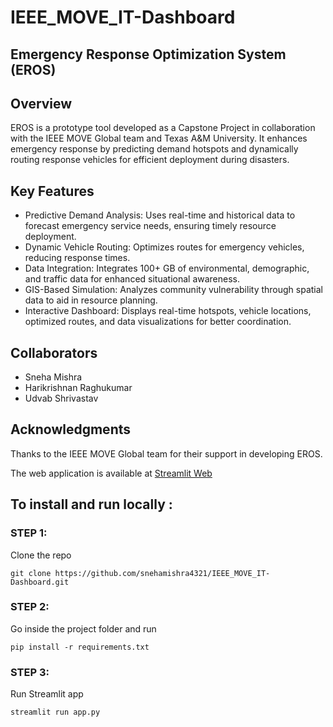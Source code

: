 # IEEE_MOVE_IT-Dashboard
## Emergency Response Optimization System (EROS)

## Overview
EROS is a prototype tool developed as a Capstone Project in collaboration with the IEEE MOVE Global team and Texas A&M University. It enhances emergency response by predicting demand hotspots and dynamically routing response vehicles for efficient deployment during disasters.

## Key Features
* Predictive Demand Analysis: Uses real-time and historical data to forecast emergency service needs, ensuring timely resource deployment.
* Dynamic Vehicle Routing: Optimizes routes for emergency vehicles, reducing response times.
* Data Integration: Integrates 100+ GB of environmental, demographic, and traffic data for enhanced situational awareness.
* GIS-Based Simulation: Analyzes community vulnerability through spatial data to aid in resource planning.
* Interactive Dashboard: Displays real-time hotspots, vehicle locations, optimized routes, and data visualizations for better coordination.

## Collaborators
* Sneha Mishra
* Harikrishnan Raghukumar
* Udvab Shrivastav

## Acknowledgments
Thanks to the IEEE MOVE Global team for their support in developing EROS.

The web application is available at [Streamlit Web](https://moveit-dashboard.streamlit.app/)

## To install and run locally :

### STEP 1: 
Clone the repo 

```git clone https://github.com/snehamishra4321/IEEE_MOVE_IT-Dashboard.git```


### STEP 2:
Go inside the project folder and run  

```pip install -r requirements.txt```

### STEP 3:
Run Streamlit app 

```streamlit run app.py```
